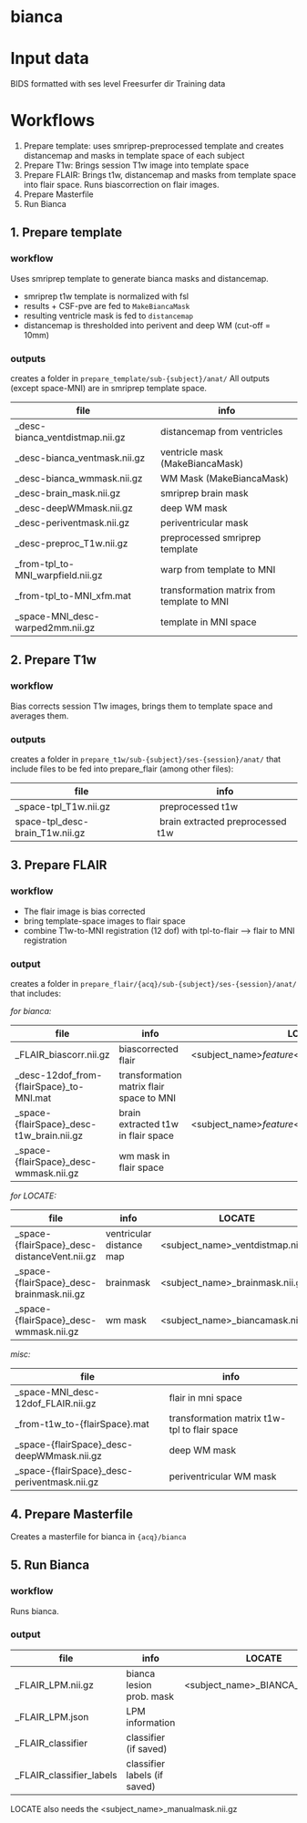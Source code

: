 # bianca

# Input data
BIDS formatted with ses level
Freesurfer dir
Training data


# Workflows
1. Prepare template: uses smriprep-preprocessed template and creates distancemap and masks in template space of each
 subject
1. Prepare T1w: Brings session T1w image into template space
1. Prepare FLAIR: Brings t1w, distancemap and masks from template space into flair space. Runs biascorrection on 
flair images.
1. Prepare Masterfile
1. Run Bianca

## 1. Prepare template

### workflow

Uses smriprep template to generate bianca masks and distancemap. 


* smriprep t1w template is normalized with fsl
* results + CSF-pve are fed to `MakeBiancaMask`
* resulting ventricle mask is fed to `distancemap`
* distancemap is thresholded into perivent and deep WM (cut-off = 10mm)

### outputs
creates a folder in `prepare_template/sub-{subject}/anat/`
All outputs (except space-MNI) are in smriprep template space.

|  file                              | info                                          |
|  -------------                     | -------------                                 |
| _desc-bianca_ventdistmap.nii.gz    | distancemap from ventricles                   |
| _desc-bianca_ventmask.nii.gz       | ventricle mask (MakeBiancaMask)               |
| _desc-bianca_wmmask.nii.gz         | WM Mask  (MakeBiancaMask)                     |
| _desc-brain_mask.nii.gz            | smriprep brain mask                           |
| _desc-deepWMmask.nii.gz            | deep WM mask                                  |
| _desc-periventmask.nii.gz          | periventricular mask                          |
| _desc-preproc_T1w.nii.gz           | preprocessed smriprep template                |
| _from-tpl_to-MNI_warpfield.nii.gz  | warp from template to MNI                     |
| _from-tpl_to-MNI_xfm.mat           | transformation matrix from template to MNI    |
| _space-MNI_desc-warped2mm.nii.gz   | template in MNI space                         |



## 2. Prepare T1w

### workflow
Bias corrects session T1w images, brings them to template space and averages them.

### outputs
creates a folder in `prepare_t1w/sub-{subject}/ses-{session}/anat/`
that include files to be fed into prepare_flair (among other files):

|  file                              | info                              |
|  -------------                     | -------------                     |
| _space-tpl_T1w.nii.gz              | preprocessed t1w                  |
| space-tpl_desc-brain_T1w.nii.gz    | brain extracted preprocessed t1w  |


## 3. Prepare FLAIR


### workflow
* The flair image is bias corrected
* bring template-space images to flair space
* combine  T1w-to-MNI registration (12 dof) with tpl-to-flair --> flair to MNI registration


### output
creates a folder in `prepare_flair/{acq}/sub-{subject}/ses-{session}/anat/` that includes:

*for bianca:*

| file                                          | info                                      | LOCATE                                                |
| -------------                                 | -------------                             |-------------                                          |
| _FLAIR_biascorr.nii.gz 		                | biascorrected flair                       | <subject_name>_feature_<base_modality_name>.nii.gz    |
| _desc-12dof_from-{flairSpace}_to-MNI.mat  	| transformation matrix flair space to MNI  |                                                       |
| _space-{flairSpace}_desc-t1w_brain.nii.gz     | brain extracted t1w in flair space        | <subject_name>_feature_<modality_name>.nii.gz         |
| _space-{flairSpace}_desc-wmmask.nii.gz	    | wm mask in flair space                    |                                                       |


*for LOCATE:*

| file                                          | info                      | LOCATE                            |
| -------------                                 | -------------             |-------------                      |
| _space-{flairSpace}_desc-distanceVent.nii.gz  | ventricular distance map  | <subject_name>_ventdistmap.nii.gz |
| _space-{flairSpace}_desc-brainmask.nii.gz     | brainmask                 | <subject_name>_brainmask.nii.gz   |
| _space-{flairSpace}_desc-wmmask.nii.gz        | wm mask                   | <subject_name>_biancamask.nii.gz  |


*misc:*

| file                                          | info                                          |
| -------------                                 | -------------                                 |
| _space-MNI_desc-12dof_FLAIR.nii.gz            | flair in mni space                            |
| _from-t1w_to-{flairSpace}.mat                 | transformation matrix t1w-tpl to flair space  |
| _space-{flairSpace}_desc-deepWMmask.nii.gz    | deep WM mask                                  |
| _space-{flairSpace}_desc-periventmask.nii.gz  | periventricular WM mask                       |


## 4. Prepare Masterfile
Creates a masterfile for bianca in `{acq}/bianca`

## 5. Run Bianca

### workflow
Runs bianca.

### output

| file                      | info                          | LOCATE                            |
| -------------             | -------------                 |-------------                      |
| _FLAIR_LPM.nii.gz         | bianca lesion prob. mask      | <subject_name>_BIANCA_LPM.nii.gz  |
| _FLAIR_LPM.json           | LPM information               |                                   |
| _FLAIR_classifier         | classifier (if saved)         |                                   |
| _FLAIR_classifier_labels  | classifier labels (if saved)  |                                   |


LOCATE also needs the <subject_name>_manualmask.nii.gz

